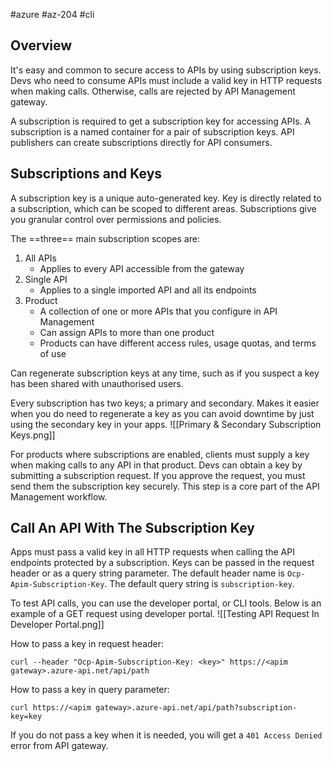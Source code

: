 #azure #az-204 #cli 

## Overview
It's easy and common to secure access to APIs by using subscription keys.
Devs who need to consume APIs must include a valid key in HTTP requests when making calls.
Otherwise, calls are rejected by API Management gateway.

A subscription is required to get a subscription key for accessing APIs.
A subscription is a named container for a pair of subscription keys.
API publishers can create subscriptions directly for API consumers.

## Subscriptions and Keys
A subscription key is a unique auto-generated key.
Key is directly related to a subscription, which can be scoped to different areas.
Subscriptions give you granular control over permissions and policies.

The ==three== main subscription scopes are:
1. All APIs
	- Applies to every API accessible from the gateway
2. Single API
	- Applies to a single imported API and all its endpoints
3. Product
	- A collection of one or more APIs that you configure in API Management
	- Can assign APIs to more than one product
	- Products can have different access rules, usage quotas, and terms of use

Can regenerate subscription keys at any time, such as if you suspect a key has been shared with unauthorised users.

Every subscription has two keys; a primary and secondary.
Makes it easier when you do need to regenerate a key as you can avoid downtime by just using the secondary key in your apps.
![[Primary & Secondary Subscription Keys.png]]

For products where subscriptions are enabled, clients must supply a key when making calls to any API in that product.
Devs can obtain a key by submitting a subscription request.
If you approve the request, you must send them the subscription key securely.
This step is a core part of the API Management workflow.

## Call An API With The Subscription Key
Apps must pass a valid key in all HTTP requests when calling the API endpoints protected by a subscription.
Keys can be passed in the request header or as a query string parameter.
The default header name is `Ocp-Apim-Subscription-Key`.
The default query string is `subscription-key`.

To test API calls, you can use the developer portal, or CLI tools.
Below is an example of a GET request using developer portal.
![[Testing API Request In Developer Portal.png]]

How to pass a key in request header:
```shell
curl --header "Ocp-Apim-Subscription-Key: <key>" https://<apim gateway>.azure-api.net/api/path
```

How to pass a key in query parameter:
```shell
curl https://<apim gateway>.azure-api.net/api/path?subscription-key=key
```

If you do not pass a key when it is needed, you will get a `401 Access Denied` error from API gateway.
